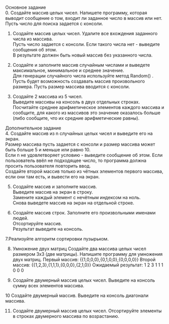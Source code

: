 Основное задание  
0.    Создайте массив целых чисел. Напишете программу, которая выводит сообщение о том, входит ли заданное число в массив или нет.  Пусть число для поиска задается с консоли.

1. Создайте массив целых чисел. Удалите все вхождения заданного числа из массива.  
Пусть число задается с консоли. Если такого числа нет - выведите сообщения об этом.  
В результате должен быть новый массив без указанного числа.  

2. Создайте и заполните массив случайным числами и выведете максимальное, минимальное и среднее значение.  
Для генерации случайного числа используйте метод Random() .  Пусть будет возможность создавать массив произвольного размера.  Пусть размер массива вводится с консоли.  

3. Создайте 2 массива из 5 чисел.  
Выведите массивы на консоль в двух отдельных строках.  
Посчитайте среднее арифметическое элементов каждого массива и сообщите, для какого из массивов это значение оказалось больше (либо сообщите, что их средние арифметические равны).  

Дополнительное задание  
4. Создайте массив из n случайных целых чисел и выведите его на экран.  
Размер массива пусть задается с консоли и размер массива может быть больше 5 и меньше или равно 10.  
Если n не удовлетворяет условию - выведите сообщение об этом.  Если пользователь ввёл не подходящее число, то программа должна просить пользователя повторить ввод.  
Создайте второй массив только из чётных элементов первого массива, если они там есть, и вывести его на экран.  

5. Создайте массив и заполните массив.  
Выведите массив на экран в строку.  
Замените каждый элемент с нечётным индексом на ноль.  
Снова выведете массив на экран на отдельной строке. 
 
6. Создайте массив строк. Заполните его произвольными именами людей.  
Отсортируйте массив.  
Результат выведите на консоль.  

7.Реализуйте алгоритм сортировки пузырьком.

8. Умножение двух матриц
Создайте два массива целых чисел размером 3х3 (две матрицы).
Напишите программу для умножения двух матриц.
Первый массив: {{1,0,0,0},{0,1,0,0},{0,0,0,0}}
Второй массив: {{1,2,3},{1,1,1},{0,0,0},{2,1,0}}
Ожидаемый результат: 1 2 3 1 1 1 0 0 0

9. Создайте двумерный массив целых чисел. Выведите на консоль сумму всех
элементов массива.

10 Создайте двумерный массив. Выведите на консоль диагонали массива.

11. Создайте двумерный массив целых чисел. Отсортируйте элементы в строках
двумерного массива по возрастанию.
